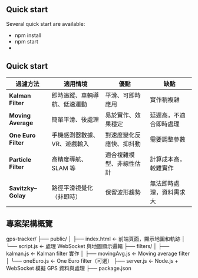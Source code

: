## Quick start

Several quick start are available:
- npm install
- npm start
- 
## Quick start

| 過濾方法                | 適用情境            | 優點           | 缺點           |
| ------------------- | --------------- | ------------ | ------------ |
| **Kalman Filter**   | 即時追蹤、車輛導航、低速運動  | 平滑、可即時應用     | 實作稍複雜        |
| **Moving Average**  | 簡單平滑、後處理        | 易於實作、效果穩定    | 延遲高，不適合即時處理  |
| **One Euro Filter** | 手機感測器數據、VR、遊戲輸入 | 對速度變化反應快、抑抖動 | 需要調整參數       |
| **Particle Filter** | 高精度導航、SLAM 等    | 適合複雜模型、非線性估計 | 計算成本高，較難實作   |
| **Savitzky–Golay**  | 路徑平滑視覺化（非即時）    | 保留波形趨勢       | 無法即時處理，資料需求大 |

## 專案架構概覽

gps-tracker/
├── public/
│   ├── index.html       ← 前端頁面，顯示地圖和軌跡
│   └── script.js        ← 處理 WebSocket 與地圖顯示邏輯
├── filters/
│   ├── kalman.js        ← Kalman filter 實作
│   ├── movingAvg.js     ← Moving average filter
│   └── oneEuro.js       ← One Euro filter（可選）
├── server.js            ← Node.js + WebSocket 模擬 GPS 資料與處理
├── package.json
